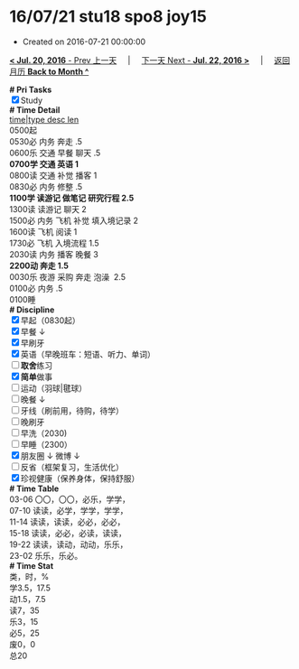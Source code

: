# 16/07/21 stu18 spo8 joy15

- Created on 2016-07-21 00:00:00

[**< Jul. 20, 2016** - Prev 上一天](_archived/lifelogs/2016/07/d20.md) &nbsp; &nbsp; | &nbsp; &nbsp; [下一天 Next - **Jul. 22, 2016 >**](_archived/lifelogs/2016/07/d22.md) &nbsp; &nbsp; |  &nbsp; &nbsp; [返回月历 **Back to Month ^**](_archived/lifelogs/2016/07/index.md)
<br/><div><b># Pri Tasks</b></div><div><input checked="true" type="checkbox"/>Study</div><div><b># Time Detail</b></div><div><u>time|type desc len</u></div><div>0500起</div><div>0530必 内务 奔走 .5</div><div>0600乐 交通 早餐 聊天 .5</div><div><b>0700学 交通 英语 1</b></div><div>0800读 交通 补觉 播客 1</div><div>0830必 内务 修整 .5</div><div><b>1100学 读游记 做笔记 研究行程 2.5</b></div><div>1300读 读游记 聊天 2</div><div>1500必 内务 飞机 补觉 填入境记录 2</div><div>1600读 飞机 阅读 1</div><div>1730必 飞机 入境流程 1.5</div><div>2030读 内务 播客 晚餐 3</div><div><b>2200动 奔走 1.5</b></div><div>0030乐 夜游 采购 奔走 泡澡  2.5</div><div>0100必 内务 .5</div><div>0100睡</div><div><b># Discipline</b></div><div><input checked="true" type="checkbox"/>早起（0830起）</div><div><input checked="true" type="checkbox"/>早餐 ↓</div><div><input checked="true" type="checkbox"/>早刷牙</div><div><input checked="true" type="checkbox"/>英语（早晚班车：短语、听力、单词）</div><div><input type="checkbox"/><b>取舍</b>练习</div><div><input checked="true" type="checkbox"/><b>简单</b>做事</div><div><input type="checkbox"/>运动（羽球|毽球）</div><div><input type="checkbox"/>晚餐 ↓</div><div><input type="checkbox"/>牙线（刷前用，待购，待学）</div><div><input type="checkbox"/>晚刷牙</div><div><input type="checkbox"/>早洗（2030)</div><div><input type="checkbox"/>早睡（2300）</div><div><input checked="true" type="checkbox"/>朋友圈 ↓ 微博 ↓</div><div><input type="checkbox"/>反省（框架复习，生活优化）</div><div><input checked="true" type="checkbox"/>珍视健康（保养身体，保持舒服）</div><div><b># Time Table</b></div><div>03-06 〇〇，〇〇，必乐，学学，</div><div>07-10 读读，必学，学学，学学，</div><div>11-14 读读，读读，必必，必必，</div><div>15-18 读读，必必，必读，读读，</div><div>19-22 读读，读动，动动，乐乐，</div><div>23-02 乐乐，乐必。</div><div><b># Time Stat</b></div><div>类，时，%</div><div>学3.5，17.5</div><div>动1.5，7.5</div><div>读7，35</div><div>乐3，15</div><div>必5，25</div><div>废0，0</div><div>总20</div>
